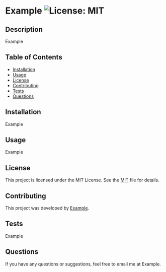 # Example ![License: MIT](https://img.shields.io/badge/License-MIT-yellow.svg)

## Description

Example

## Table of Contents

- [Installation](#installation)
- [Usage](#usage)
- [License](#license)
- [Contributing](#contributing)
- [Tests](#tests)
- [Questions](#questions)

## Installation

Example

## Usage

Example

## License

This project is licensed under the MIT License. See the [MIT](https://github.com/Example/Example/blob/main/LICENSE) file for details.

## Contributing

This project was developed by [Example](https://github.com/Example/).

## Tests

Example

## Questions

If you have any questions or suggestions, feel free to email me at Example.

